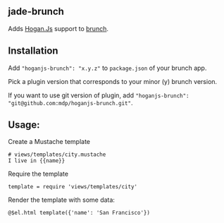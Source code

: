 ## jade-brunch
Adds [Hogan.Js](http://twitter.github.com/hogan.js/) support to
[brunch](http://brunch.io).

## Installation
Add `"hoganjs-brunch": "x.y.z"` to `package.json` of your brunch app.

Pick a plugin version that corresponds to your minor (y) brunch version.

If you want to use git version of plugin, add
`"hoganjs-brunch": "git@github.com:mdp/hoganjs-brunch.git"`.

## Usage:

Create a Mustache template

    # views/templates/city.mustache
    I live in {{name}}

Require the template

    template = require 'views/templates/city'

Render the template with some data:

    @$el.html template({'name': 'San Francisco'})
